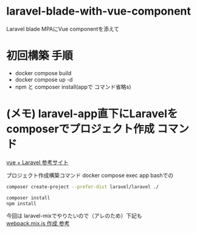# laravel-blade-with-vue-component
Laravel blade MPAにVue componentを添えて

# 初回構築 手順
+ docker compose build
+ docker compose up -d
+ npm と composer install(appで コマンド省略s)

# (メモ) laravel-app直下にLaravelをcomposerでプロジェクト作成 コマンド
[vue + Laravel 参考サイト](https://qiita.com/minato-naka/items/2d2def4d66ec88dc3ca2)  

プロジェクト作成構築コマンド docker compose exec app bashでの  
```bash
composer create-project --prefer-dist laravel/laravel ./

composer install
npm install
```
今回は laravel-mixでやりたいので（アレのため）下記も  
[webpack.mix.js 作成 参考](https://github.com/laravel/vite-plugin/blob/main/UPGRADE.md#migrating-from-vite-to-laravel-mix)

